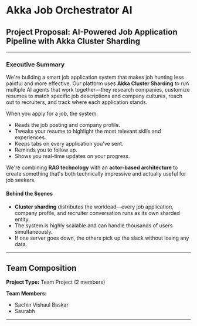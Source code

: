 # Akka Job Orchestrator AI

## Project Proposal: AI-Powered Job Application Pipeline with Akka Cluster Sharding

---

### Executive Summary

We're building a smart job application system that makes job hunting less painful and more effective. Our platform uses **Akka Cluster Sharding** to run multiple AI agents that work together—they research companies, customize resumes to match specific job descriptions and company cultures, reach out to recruiters, and track where each application stands.

When you apply for a job, the system:
- Reads the job posting and company profile.
- Tweaks your resume to highlight the most relevant skills and experiences.
- Keeps tabs on every application you've sent.
- Reminds you to follow up.
- Shows you real-time updates on your progress.

We're combining **RAG technology** with an **actor-based architecture** to create something that's both technically impressive and actually useful for job seekers.

#### Behind the Scenes

- **Cluster sharding** distributes the workload—every job application, company profile, and recruiter conversation runs as its own sharded entity.
- The system is highly scalable and can handle thousands of users simultaneously.
- If one server goes down, the others pick up the slack without losing any data.

---

## Team Composition

**Project Type:** Team Project (2 members)

**Team Members:**
- Sachin Vishaul Baskar
- Saurabh

---
